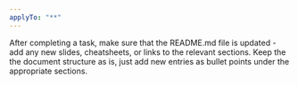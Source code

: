 ```yaml
---
applyTo: "**"
---
```


After completing a task, make sure that the README.md file is updated - add any new slides, cheatsheets, or links to the relevant sections.
Keep the the document structure as is, just add new entries as bullet points under the appropriate sections.
